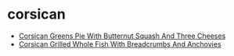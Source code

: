 # corsican

 * [Corsican Greens Pie With Butternut Squash And Three Cheeses](../../index/c/corsican-greens-pie-with-butternut-squash-and-three-cheeses-51253450.json)
 * [Corsican Grilled Whole Fish With Breadcrumbs And Anchovies](../../index/c/corsican-grilled-whole-fish-with-breadcrumbs-and-anchovies-340.json)
